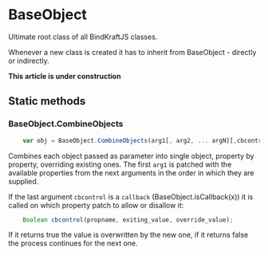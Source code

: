 # BaseObject

Ultimate root class of all BindKraftJS classes.

Whenever a new class is created it has to inherit from BaseObject - directly or indirectly.

**This article is under construction**

## Static methods

### BaseObject.CombineObjects
```Javascript
    var obj = BaseObject.CombineObjects(arg1[, arg2, ... argN][,cbcontrol])
```

Combines each object passed as parameter into single object, property by property, overriding existing ones. The first `arg1` is patched with the available properties from the next arguments in the order in which they are supplied.

If the last argument `cbcontrol` is a `callback` (BaseObject.isCallback(x)) it is called on which property patch to allow or disallow it:

```Javascript
    Boolean cbcontrol(propname, exiting_value, override_value);
```
If it returns true the value is overwritten by the new one, if it returns false the process continues for the next one.